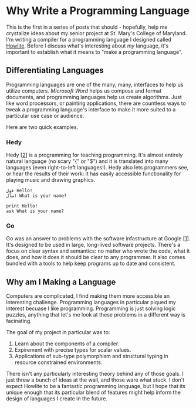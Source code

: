 # Why Write a Programming Language

This is the first in a series of posts that should - hopefully, help me crystalize ideas about my senior project at St. Mary's College of Maryland.
I'm writing a compiler for a programming language I designed called [Howlite](https://github.com/ishehadeh/howlite).
Before I discuss what's interesting about *my* language, it's important to establish what it means to "make a programming language".

## Differentiating Languages

Programming languages are one of the many, many, interfaces to help us utilize computers.
_Microsoft Word_ helps us compose and format documents, and programming languages help us create algorithms.
Just like word processors, or painting applications, there are countless ways to tweak a programming language's interface to make it more suited to a particular use case or audience.

Here are two quick examples.

### Hedy

Hedy [[2]] is a programming for teaching programming.
It's almost entirely natural language (no scary "{" or "$") and it is translated into many languages (even right-to-left languages!).
Hedy also lets programmers see, or hear the results of their work: it has easily accessible functionality for playing music and drawing graphics.

```hedy
قول Hello!
اسأل What is your name?
```


```hedy
print Hello!
ask What is your name?
```

### Go

Go was an answer to problems with the software infastructure at Google [[1]].
It's designed to be used in large, long-lived software projects.
There's a focus on clear syntax and semantics: no matter who wrote the code, what it does, and how it does it should be clear to any programmer.
It also comes bundled with a tools to help keep programs up to date and consistent.


## Why am I Making a Language

Computers are complicated, I find making them more accessible an interesting challenge.
Programming languages in particular piqued my interest becuase I like programming.
Programming is just solving logic puzzles, anything that let's me look at these problems in a different way is facinating.

The goal of my project in particular was to:

1. Learn about the components of a compiler.
2. Expirement with precise types for scalar values.
3. Applications of sub-type polymorphism and structural typing in resource constrained environments.

There isn't any particularly interesting theory behind any of those goals.
I just threw a bunch of ideas at the wall, and those ware what stuck.
I don't expect Howlite to be a fantastic programming language, but I hope that its unique enough that its particular blend of features might help inform the design of languages I create in the future.


[1]: https://go.dev/talks/2012/splash.article
[2]: https://hedycode.com

